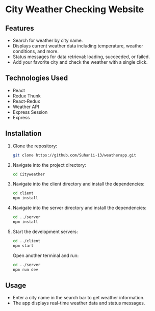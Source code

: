 # City Weather Checking Website

## Features
- Search for weather by city name.
- Displays current weather data including temperature, weather conditions, and more.
- Status messages for data retrieval: loading, succeeded, or failed.
- Add your favorite city and check the weather with a single click.

## Technologies Used
- React
- Redux Thunk
- React-Redux
- Weather API
- Express Session
- Express

## Installation

1. Clone the repository:
    ```bash
    git clone https://github.com/Suhanii-13/weatherapp.git
    ```

2. Navigate into the project directory:
    ```bash
    cd Cityweather
    ```

3. Navigate into the client directory and install the dependencies:
    ```bash
    cd client
    npm install
    ```

4. Navigate into the server directory and install the dependencies:
    ```bash
    cd ../server
    npm install
    ```

5. Start the development servers:
    ```bash
    cd ../client
    npm start
    ```
    Open another terminal and run:
    ```bash
    cd ../server
    npm run dev
    ```

## Usage

- Enter a city name in the search bar to get weather information.
- The app displays real-time weather data and status messages.
